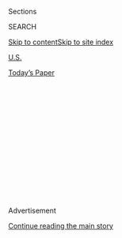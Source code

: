 <div id="app">

<div>

<div>

<div>

<div class="NYTAppHideMasthead css-1q2w90k e1suatyy0">

<div class="section css-ui9rw0 e1suatyy2">

<div class="css-eph4ug er09x8g0">

<div class="css-6n7j50">

</div>

<span class="css-1dv1kvn">Sections</span>

<div class="css-10488qs">

<span class="css-1dv1kvn">SEARCH</span>

</div>

[Skip to content](#site-content)[Skip to site
index](#site-index)

</div>

<div id="masthead-section-label" class="css-1wr3we4 eaxe0e00">

[U.S.](https://www.nytimes3xbfgragh.onion/section/us)

</div>

<div class="css-10698na e1huz5gh0">

</div>

</div>

<div id="masthead-bar-one" class="section hasLinks css-15hmgas e1csuq9d3">

<div class="css-uqyvli e1csuq9d0">

</div>

<div class="css-1uqjmks e1csuq9d1">

</div>

<div class="css-9e9ivx">

[](https://myaccount.nytimes3xbfgragh.onion/auth/login?response_type=cookie&client_id=vi)

</div>

<div class="css-1bvtpon e1csuq9d2">

[Today’s
Paper](https://www.nytimes3xbfgragh.onion/section/todayspaper)

</div>

</div>

</div>

</div>

<div data-aria-hidden="false">

<div id="site-content" data-role="main">

<div>

<div class="css-1aor85t" style="opacity:0.000000001;z-index:-1;visibility:hidden">

<div class="css-1hqnpie">

<div class="css-epjblv">

<span class="css-17xtcya">[U.S.](/section/us)</span><span class="css-x15j1o">|</span><span class="css-fwqvlz">Isaias
Live Updates: Storm Grazes Florida and Takes Aim at the
Carolinas</span>

</div>

<div class="css-k008qs">

<div class="css-1iwv8en">

<span class="css-18z7m18"></span>

<div>

</div>

</div>

<span class="css-1n6z4y">https://nyti.ms/2DeHuld</span>

<div class="css-1705lsu">

<div class="css-4xjgmj">

<div class="css-4skfbu" data-role="toolbar" data-aria-label="Social Media Share buttons, Save button, and Comments Panel with current comment count" data-testid="share-tools">

  - 
  - 
  - 
  - 
    
    <div class="css-6n7j50">
    
    </div>

  - 

</div>

</div>

</div>

</div>

</div>

</div>

<div id="NYT_TOP_BANNER_REGION" class="css-13pd83m">

</div>

<div id="top-wrapper" class="css-1sy8kpn">

<div id="top-slug" class="css-l9onyx">

Advertisement

</div>

[Continue reading the main
story](#after-top)

<div class="ad top-wrapper" style="text-align:center;height:100%;display:block;min-height:250px">

<div id="top" class="place-ad" data-position="top" data-size-key="top">

</div>

</div>

<div id="after-top">

</div>

</div>

<div id="sponsor-wrapper" class="css-1hyfx7x">

<div id="sponsor-slug" class="css-19vbshk">

Supported by

</div>

[Continue reading the main
story](#after-sponsor)

<div id="sponsor" class="ad sponsor-wrapper" style="text-align:center;height:100%;display:block">

</div>

<div id="after-sponsor">

</div>

</div>

<div class="css-14oxmzc edomiq20">

<div class="css-40v4b6">

<span class="css-sgss5">LIVE UPDATES</span>

</div>

<span>Updated </span>

<div class="css-ki347z">

<span class="css-1656jku">Aug. 2, 2020, 11:05 p.m.
ET</span><span class="css-xwx5dt"></span>

</div>

<span class="css-1dv1kvn" data-aria-live="polite">Aug. 2, 2020, 11:05
p.m.
ET</span>

</div>

<div class="css-1vkm6nb ehdk2mb0">

# Isaias Live Updates: Storm Grazes Florida and Takes Aim at the Carolinas

</div>

Storm watches have been extended as far north as New England. The storm
is on a track to reach land on Monday, with heavy rain and the potential
for damaging floods.

<div class="css-192lewg e1oheyly0">

Right Now

Tropical Storm Isaias is 50 miles off the Florida coast near Cape
Canaveral.

</div>

<div class="section meteredContent css-1r7ky0e" name="articleBody" itemprop="articleBody">

<div class="css-19qgada">

### Here’s what you need to know:

  - [Tropical Storm Isaias scrapes the Florida coast.](#link-6002fe80)
  - [Astronauts splash down in the Gulf, avoiding the
    storm.](#link-301f2153)
  - [In South Carolina, “it’s a wait and see game.”](#link-17739c9a)
  - [Is a face mask much use in a tropical storm? Not if it gets
    wet.](#link-e77dd06)
  - [The storm is expected to soak the East Coast with potentially
    flooding rain.](#link-6f11f4a6)
  - [Florida is going through a summer of dread.](#link-3c28a89f)
  - [The battered Bahamas begins to take stock after a fresh
    pummeling.](#link-2d06f1e8)

</div>

![<span class="css-16f3y1r e13ogyst0">Swimmers on the beaches in South
Florida experienced dangerous surf brought on by Tropical Storm Isaias
on
Sunday.</span><span class="css-cch8ym"><span class="css-1dv1kvn">Credit</span><span class="css-cnj6d5 e1z0qqy90" itemprop="copyrightHolder"><span class="css-1ly73wi e1tej78p0">Credit...</span><span>Saul
Martinez for The New York
Times</span></span></span>](https://static01.graylady3jvrrxbe.onion/images/2020/08/02/us/02isaias-briefing-lead2/02isaias-briefing-lead2-videoSixteenByNine3000.jpg)

<div class="css-1fanzo5 StoryBodyCompanionColumn">

<div class="css-53u6y8">

## 

<div id="link-6002fe80" class="css-105iojl">

</div>

<div>

<span height="1"></span>

</div>

Tropical Storm Isaias scrapes the Florida coast.

Floridians along the state’s Atlantic coast hunkered down on Sunday as
Tropical Storm Isaias plowed northward just offshore, whipping the state
with high winds, rain and the threat of flash floods as it went.

At 11 p.m. Eastern time, the center of the storm was about 50 miles off
the Central Florida coast, near Cape Canaveral, and was moving
north-northwest at about nine miles an hour, according to the [National
Hurricane
Center](https://www.nhc.noaa.gov/text/refresh/MIATCPAT4+shtml/020856.shtml?).
It had strengthened slightly from earlier in the day, with sustained
winds of 70 m.p.h., only 4 m.p.h. below hurricane strength.

Isaias — (which is written Isaías in Spanish and pronounced
ees-ah-EE-ahs) — clobbered the Bahamas with hurricane conditions on
Saturday and early Sunday after hitting parts of Puerto Rico and the
Dominican Republic. It weakened to a tropical storm Saturday
evening.

</div>

</div>

<div class="css-1sngw6j">

[](https://www.nytimes3xbfgragh.onion/interactive/2020/07/31/us/hurricane-isaias-tracker-map.html)

<div class="css-1eoytci">

![](https://static01.graylady3jvrrxbe.onion/images/2020/07/31/us/hurricane-isaias-tracker-map-promo-1596209917104/hurricane-isaias-tracker-map-promo-1596209917104-articleLarge-v6.jpg)

</div>

<div class="css-1rha1bf">

## Hurricane Isaias Tracking Map

Follow the storm’s path as it approaches the Florida coast.

</div>

</div>

<div class="css-1fanzo5 StoryBodyCompanionColumn">

<div class="css-53u6y8">

Flooding from the storm’s heavy rains led to the death of at least one
person in Puerto Rico, the island’s Department of Public Safety said on
Saturday in a statement. A woman who had been missing since Thursday
drowned near Rincón, in the northwest portion of the island.

</div>

</div>

<div class="css-1fanzo5 StoryBodyCompanionColumn">

<div class="css-53u6y8">

The center of the storm skirted the coast of Florida on Sunday without
making landfall, and the southern part of the coast was left largely
unscathed, aside from scattered power outages. Only about 200 people in
Palm Beach County stayed at public shelters, out of a population of
[almost 1.5
million](https://slack-redir.net/link?url=https%3A%2F%2Fdiscover.pbcgov.org%2Fpages%2Fpbc_facts.aspx),
according to Bill Johnson, the county director of emergency management.

“We are blessed that Hurricane Isaías spared us of significant damage,”
Mr. Johnson said at a news conference Sunday. “I am pleased that this
was more of an exercise than a real event — something we should all be
grateful of.”

Forecasters said the storm would track northward and could fluctuate a
bit in strength before coming ashore in the Carolinas on Monday.
Hurricane watches were posted from South Santee River, S.C., north to
Surf City, N.C., and tropical storm watches are posted all the way to
Rhode Island. Forecasters said the storm had the potential to spawn
tornadoes in the Carolinas on Monday.

Complicating the emergency response to the storm, reported coronavirus
cases continue to rise sharply in Florida, Georgia and the Carolinas,
and health officials have warned that their health care systems could be
strained beyond capacity with the influx of new patients. The situation
would worsen if the storm knocks out power across wide areas or forces
evacuations of hospitals and nursing homes.

</div>

</div>

<div class="css-1fanzo5 StoryBodyCompanionColumn">

<div class="css-53u6y8">

## 

<div id="link-301f2153" class="css-105iojl">

</div>

<div>

<span height="1"></span>

</div>

Astronauts splash down in the Gulf, avoiding the storm.

</div>

</div>

![<span class="css-16f3y1r e13ogyst0">The capsule parachuted the NASA
astronauts Robert L. Behnken and Douglas G. Hurley back to Earth,
landing in the Gulf of Mexico, off the coast of Pensacola,
Fla.</span><span class="css-cch8ym"><span class="css-1dv1kvn">Credit</span><span class="css-cnj6d5 e1z0qqy90" itemprop="copyrightHolder"><span class="css-1ly73wi e1tej78p0">Credit...</span><span>NASA
TV, via Associated
Press</span></span></span>](https://static01.graylady3jvrrxbe.onion/images/2020/08/02/video/02vid-spacex-splash/02vid-spacex-splash-videoSixteenByNineJumbo1600.jpg)

<div class="css-1fanzo5 StoryBodyCompanionColumn">

<div class="css-53u6y8">

Two long-haul travelers taking a red-eye flight from the International
Space Station arrived in the Gulf of Mexico off the Florida panhandle on
Sunday, working their way around Isaias’ rough weather.

Robert L. Behnken and Douglas G. Hurley, the astronauts who blasted off
to the space station in May in the Crew Dragon capsule built and
operated by SpaceX, the rocket company started by Elon Musk, pushed off
from the orbiting outpost on Saturday night.

Suspended under four giant billowing orange-and-white parachutes, the
Crew Dragon settled into calm waters near Pensacola, Fla. at a gentle
pace of 15 miles per hour on Sunday afternoon. Two small SpaceX boats
arrived quickly to begin the operation to prepare the capsule to be
pulled out by the main recovery ship, where crews will tend to the
spacecraft’s passengers.

It was the first water landing by NASA since 1975, when the agency’s
crews were still flying in the Apollo modules used for the historic
American moon missions.

NASA and SpaceX selected seven potential sites in the Atlantic Ocean and
Gulf of Mexico where the capsule and its passengers could splash down.
But the track of Isaias ruled out the three in the Atlantic, so they
chose the site near Pensacola.

At the splashdown site, winds must be less than 10 miles an hour, and
there are additional constraints on waves and rain. In addition,
helicopters that take part in the recovery of the capsule must be able
to fly and land safely.

</div>

</div>

<div>

</div>

<div class="css-1fanzo5 StoryBodyCompanionColumn">

<div class="css-53u6y8">

## 

<div id="link-17739c9a" class="css-105iojl">

</div>

<div>

<span height="1"></span>

</div>

In South Carolina, “it’s a wait and see game.”

</div>

</div>

<div class="css-79elbk" data-testid="photoviewer-wrapper">

<div class="css-z3e15g" data-testid="photoviewer-wrapper-hidden">

</div>

<div class="css-1a48zt4 ehw59r15" data-testid="photoviewer-children">

![<span class="css-16f3y1r e13ogyst0" data-aria-hidden="true">King
Street in Charleston. The state’s tourist destinations are hoping
Tropical Storm Isaias will be less fearsome than
forecast.</span><span class="css-cnj6d5 e1z0qqy90" itemprop="copyrightHolder"><span class="css-1ly73wi e1tej78p0">Credit...</span><span>Hunter
McRae for The New York
Times</span></span>](https://static01.graylady3jvrrxbe.onion/images/2020/08/02/us/02isaias-briefing-SC/merlin_174752202_1982508d-a7bd-42ff-b9bd-3dc5246eeef9-articleLarge.jpg?quality=75&auto=webp&disable=upscale)

</div>

</div>

<div class="css-1fanzo5 StoryBodyCompanionColumn">

<div class="css-53u6y8">

South Carolina’s popular tourist destinations had their fingers crossed
on Sunday, hoping the storm would continue to be less fearsome than
forecast, as it has so far in Florida.

The [National Weather Service is
predicting](https://www.facebookcorewwwi.onion/NWSCharlestonSC) storm
surges of 2 to 4 feet, some flooding and perhaps a tornado in the
Charleston area Sunday night and Monday as the storm moves north
offshore, toward an expected landfall farther up the coast. City
officials have opened four elevated garages where residents can[park
free](https://charleston-sc.maps.arcgis.com/apps/MapSeries/index.html?appid=61d5ee562990480f922de9695872cd19)
in case of flooding.

Some business owners are worried that a one-two punch of the virus and a
powerful storm could push their establishments over the edge. The[Two
Meeting Street Inn](https://www.twomeetingstreetinn.com/), a waterfront
bed and breakfast in Charleston, was shut down in March over virus
concerns and hoped to reopen Aug. 15, but may now have to wait until
September.

“It’s been devastating for us,” said Julie Spell Roberts, whose family
has owned the inn since 1946. “Our biggest season is March, April and
May. Pretty much that’s when the money is made to keep you afloat for
the rest of the year.”

Extreme weather is a threat the family has experience with. Ms. Spell
Roberts’ mother remained at the inn during Hurricane Hugo, a
[Category 4](https://www.weather.gov/chs/Hugo-30thAnniversary) storm
that ravaged the city in 1989.

</div>

</div>

<div class="css-1fanzo5 StoryBodyCompanionColumn">

<div class="css-53u6y8">

To prepare, the family has taken the furniture off the porch and cleared
the property of anything that might smash a wall or window. “What we
have learned over time is that you’re foolish if you don’t think that
Mother Nature is a formidable foe, because she is,” Ms. Spell Roberts
said.

Farther north, Myrtle Beach is preparing for a “lower to moderate
threat” to arrive Monday night, said Steve Pfaff, a National Weather
Service meteorologist, with sustained winds around 50 to 60 miles an
hour and gusts up to 70. Four to six inches of rain could lead to flash
flooding in places with drainage problems, and some areas may get more.

For businesses away from the shoreline, “it’s a wait and see game,” said
Jay Slevin, general manager of Mellow Mushroom, a pizzeria a mile and a
half from the ocean in Myrtle Beach. “We’re not boarding anything up,”
he said.

## 

<div id="link-e77dd06" class="css-105iojl">

</div>

<div>

<span height="1"></span>

</div>

Is a face mask much use in a tropical storm? Not if it gets
wet.

</div>

</div>

<div class="css-79elbk" data-testid="photoviewer-wrapper">

<div class="css-z3e15g" data-testid="photoviewer-wrapper-hidden">

</div>

<div class="css-1a48zt4 ehw59r15" data-testid="photoviewer-children">

<div class="css-1xdhyk6 erfvjey0">

<span class="css-1ly73wi e1tej78p0">Image</span>

<div class="css-zjzyr8">

<div data-testid="lazyimage-container" style="height:257.77777777777777px">

</div>

</div>

</div>

<span class="css-16f3y1r e13ogyst0" data-aria-hidden="true">People
walking to Juno Beach, Fla., on Sunday wore face masks despite the rainy
conditions. </span><span class="css-cnj6d5 e1z0qqy90" itemprop="copyrightHolder"><span class="css-1ly73wi e1tej78p0">Credit...</span><span>Saul
Martinez for The New York Times</span></span>

</div>

</div>

<div class="css-1fanzo5 StoryBodyCompanionColumn">

<div class="css-53u6y8">

In recent weeks as the coronavirus has been resurgent in many parts of
the country, experts and politicians alike have implored people to
protect themselves and others by always wearing a face mask in public.

Does that apply when you have to be out in the gusting wind and driving
rain? Our health columnist Tara Parker-Pope says probably not: Face
masks [aren’t as
effective](https://www.nursingtimes.net/clinical-archive/infection-control/the-effectiveness-of-surgical-face-masks-what-the-literature-shows-30-09-2003/)
when they are wet.

For one thing, it’s much harder to breathe through a wet mask than a dry
one, Ms. Parker-Pope notes. And on top of that, a moist or wet mask
doesn’t filter as well as a dry mask. The Centers for Disease Control
and Prevention, which recommends mask-wearing in general, says they
[should not be worn when doing things that may get the mask
wet.](https://www.cdc.gov/coronavirus/2019-ncov/prevent-getting-sick/cloth-face-cover-guidance.html)

</div>

</div>

<div class="css-1fanzo5 StoryBodyCompanionColumn">

<div class="css-53u6y8">

It doesn’t take a tropical storm to drench a mask, of course. They can
become soaked with condensation from your breath or sweat from your
face, and some people think of wetting them deliberately to cool off in
hot weather. But the harm done is the same, wherever the moisture comes
from.

A paper surgical mask that gets soaked should probably be discarded, Ms.
Parker-Pope advises, but a cloth mask can be washed, dried and re-used.

If rain is coming down in buckets, social distancing is not likely to be
a problem, and any viral particles exhaled by an infected person
probably would be quickly diluted by gusting wind and rain. So there is
little need to wear a mask out in a rainstorm, Ms. Parker-Pope notes:
“In fact, you should take it off and keep it dry, so if you need to
duck into a store to wait out the storm, you have a dry mask to wear
indoors.”

## 

<div id="link-6f11f4a6" class="css-105iojl">

</div>

<div>

<span height="1"></span>

</div>

The storm is expected to soak the East Coast with potentially flooding
rain.

</div>

</div>

<div class="css-79elbk" data-testid="photoviewer-wrapper">

<div class="css-z3e15g" data-testid="photoviewer-wrapper-hidden">

</div>

<div class="css-1a48zt4 ehw59r15" data-testid="photoviewer-children">

<div class="css-1xdhyk6 erfvjey0">

<span class="css-1ly73wi e1tej78p0">Image</span>

<div class="css-zjzyr8">

<div data-testid="lazyimage-container" style="height:264.22222222222223px">

</div>

</div>

</div>

<span class="css-16f3y1r e13ogyst0" data-aria-hidden="true">Patrons of
the Bogue Inlet Pier in Emerald Isle, N.C., walk past a red flag
signaling hazardous swimming conditions on Sunday. Heavy rains from
Tropical Storm Isaias are expected in the state early in the
week.</span><span class="css-cnj6d5 e1z0qqy90" itemprop="copyrightHolder"><span class="css-1ly73wi e1tej78p0">Credit...</span><span>Julia
Wall/The News & Observer, via Associated Press</span></span>

</div>

</div>

<div class="css-1fanzo5 StoryBodyCompanionColumn">

<div class="css-53u6y8">

While Isaias’ gusting winds remain capable of significant damage, its
heavy rains may be the biggest punch the storm packs. Much of the East
Coast of the United States will get a soaking, forecasters say.

With 3 to 6 inches expected across the eastern Carolinas and Virginia
and isolated areas getting up to 8 inches, significant flash floods and
urban flooding is can be expected through the middle of the week, and
widespread minor to moderate river flooding is possible in the region.

Southeastern New York and New England can expect almost as much rain
when the storm reaches there Tuesday and Wednesday, while northeast
Florida and coastal Georgia are likely to get 1 to 3 inches before
Isaias moves away north, forecasters said.

</div>

</div>

<div class="css-1fanzo5 StoryBodyCompanionColumn">

<div class="css-53u6y8">

Residents of inland North Carolina communities that have been swamped
before by river flooding are eyeing the storm’s approach cautiously, and
[flash flood warnings are already in
effect](https://alerts.weather.gov/cap/wwacapget.php?x=NC125F5DA2F1C4.HurricaneLocalStatement.125F5DA42AA8NC.ILMHLSILM.3d2f501b896f05f00166a758bf00288a)
in some areas. Gov. Roy Cooper declared a state of emergency on Friday.

“With the right protection and sheltering, we can keep people safe from
the storm while at the same time trying to avoid making the pandemic
worse,” Mr. Cooper said on Twitter. “A hurricane during a pandemic is
double trouble. But the state has been carefully preparing for this
scenario.”

A number of inland counties in North Carolina have been hit twice in
recent years by river flooding — [by Hurricane Matthew in 2016 and
Hurricane Florence
in 2018](https://www.nytimes3xbfgragh.onion/2018/09/18/us/north-carolina-hurricanes-storms-history.html).

Justin Harrington, a manager of a Big Blue hardware store in inland
Kinston, N.C., said customers had started stocking up on generators,
flashlights and gas cans. So far, the store is planning to stay open,
“as long as it’s not as bad as past storms.”

## 

<div id="link-3c28a89f" class="css-105iojl">

</div>

<div>

<span height="1"></span>

</div>

Florida is going through a summer of
dread.

</div>

</div>

<div class="css-79elbk" data-testid="photoviewer-wrapper">

<div class="css-z3e15g" data-testid="photoviewer-wrapper-hidden">

</div>

<div class="css-1a48zt4 ehw59r15" data-testid="photoviewer-children">

<div class="css-1xdhyk6 erfvjey0">

<span class="css-1ly73wi e1tej78p0">Image</span>

<div class="css-zjzyr8">

<div data-testid="lazyimage-container" style="height:257.77777777777777px">

</div>

</div>

</div>

<span class="css-16f3y1r e13ogyst0" data-aria-hidden="true">Utility
crews worked on power lines in Palm Beach, Fla., on Sunday that were
damaged by Tropical Storm
Isaias.</span><span class="css-cnj6d5 e1z0qqy90" itemprop="copyrightHolder"><span class="css-1ly73wi e1tej78p0">Credit...</span><span>Saul
Martinez for The New York Times</span></span>

</div>

</div>

<div class="css-1fanzo5 StoryBodyCompanionColumn">

<div class="css-53u6y8">

Summer in Florida, with its routine thunderstorms, sweaty nights and
unforgiving mosquitoes, is not for the faint of heart. But the summer of
2020 is proving especially despairing, [Patricia Mazzei, our Miami
bureau chief,
writes](https://www.nytimes3xbfgragh.onion/2020/08/02/us/florida-hurricane-isaias-coronavirus.html).

A public health crisis. An economic calamity, with more than a million
[Floridians out of
work](https://www.nytimes3xbfgragh.onion/2020/04/23/us/florida-coronavirus-unemployment.html)
and an unemployment payment system that was one of the slowest in the
country. And now an early debut of hurricane season, to remind Florida
that the inevitable convergence of the pandemic and the weather is
likely to play out again, and perhaps much more seriously than this
relatively mild storm, before this nightmare season ends.

</div>

</div>

<div class="css-1fanzo5 StoryBodyCompanionColumn">

<div class="css-53u6y8">

It should be too early to worry much about storms in Florida, Ms. Mazzei
writes, but this annus horribilis would not have it any other way.

“It’s just kind of been the way 2020’s gone so far,” said Howard Tipton,
the administrator for St. Lucie County, on Florida’s Treasure Coast.
“But we roll with it, right? We don’t get to determine the cards that
we’re dealt.”

Kevin Cho, 31, a Florida National Guard captain and a nurse practitioner
who treats Covid-19 patients in the intensive care units of several
Miami public hospitals, said the approach of the storm was “really
stretching our limits.”

Many poor people contracting the disease “are losing their jobs, and now
they’re faced with a hurricane,” he added. “How could they prepare for a
hurricane when they have been exhausted of every resource they have?
This hurricane is only going to make things worse.”

</div>

</div>

<div>

</div>

<div class="css-1fanzo5 StoryBodyCompanionColumn">

<div class="css-53u6y8">

## 

<div id="link-2d06f1e8" class="css-105iojl">

</div>

<div>

<span height="1"></span>

</div>

The battered Bahamas begins to take stock after a fresh
pummeling.

</div>

</div>

<div class="css-79elbk" data-testid="photoviewer-wrapper">

<div class="css-z3e15g" data-testid="photoviewer-wrapper-hidden">

</div>

<div class="css-1a48zt4 ehw59r15" data-testid="photoviewer-children">

<div class="css-1xdhyk6 erfvjey0">

<span class="css-1ly73wi e1tej78p0">Image</span>

<div class="css-zjzyr8">

<div data-testid="lazyimage-container" style="height:257.77777777777777px">

</div>

</div>

</div>

<span class="css-16f3y1r e13ogyst0" data-aria-hidden="true">Residents
covered a window with plywood in preparation for the arrival of
Hurricane Isaias in the Bahamas on Friday. The storm’s heavy rains may
be the biggest punch the storm
packs.</span><span class="css-cnj6d5 e1z0qqy90" itemprop="copyrightHolder"><span class="css-1ly73wi e1tej78p0">Credit...</span><span>Tim
Aylen/Associated Press</span></span>

</div>

</div>

<div class="css-1fanzo5 StoryBodyCompanionColumn">

<div class="css-53u6y8">

Isaias blew away from the Bahamas on Sunday after pummeling the
low-lying islands with heavy rain and high winds for most of the
weekend. The storm left parts of Grand Bahama drenched with more than a
foot of rain, and other islands in the archipelago were suffering from
minor flooding and downed trees and power lines.

</div>

</div>

<div class="css-1fanzo5 StoryBodyCompanionColumn">

<div class="css-53u6y8">

No storm-related deaths have been reported in the country, where
memories are still raw from Hurricane Dorian, which ravaged Abaco and
Grand Bahama last year and left at least 74 people dead. Many residents
of the islands are still living in tents or in unrepaired houses that
were damaged during Dorian. According to a report in May by the
International Organization for Migration, the islands also lack an
adequate supply of hurricane shelters.

The coronavirus pandemic has made rebuilding more difficult, and
weakened the country’s tourism-dependent economy, leaving the Bahamas
particularly vulnerable this hurricane season.

The country locked down in March after recording its first few
coronavirus infections, and it seemed to have the outbreak under
control, with just 104 cases by July 1, when it reopened for
international travel. Soon after that, though, cases began to surge,
with Grand Bahama emerging as a hot spot. The island was in the midst of
a new two-week lockdown when tropical storm warnings were posted on
Thursday.

The prime minister, Hubert Minnis, temporarily relaxed the restrictions
to allow residents to prepare, but fear of the virus remained a
significant obstacle. Some people were hesitant to venture out for
supplies, and many were afraid to seek refuge in shelters where there
was no clear pan for social distancing.

## 

<div id="link-2331a719" class="css-105iojl">

</div>

<div>

<span height="1"></span>

</div>

Another storm may lurk behind Isaias, but on a less dangerous track.

Forecasters at the National Hurricane Center are tracking another
potential tropical cyclone that could develop in the western Atlantic in
the next five days.

But so far, they say, the odds of it becoming even a tropical
depression, with sustained winds up to 38 miles an hour, are only 60
percent. And its path would probably be well west and north of the major
islands of the Caribbean and the Bahamas, far from the continental
shore.

It would have to strengthen further still, to sustained winds of 39
m.p.h. or greater, to qualify as a named storm. Right now, it’s just
“Disturbance 1” — the only other system on the center’s Atlantic map
besides Isaias.

Reporting was contributed by Nicholas Bogel-Burroughs, Kenneth Chang,
Melina Delkic, Rebecca Halleck, Patrick J. Lyons, Patricia Mazzei,
Giulia McDonnell Nieto del Rio, Christina Morales, Aimee Ortiz, Tara
Parker-Pope, Michael Roston, Rachel Knowles Scott, Lucy Tompkins and
Will Wright.

</div>

</div>

<div>

</div>

</div>

<div>

</div>

<div>

</div>

<div>

</div>

<div>

<div id="bottom-wrapper" class="css-1ede5it">

<div id="bottom-slug" class="css-l9onyx">

Advertisement

</div>

[Continue reading the main
story](#after-bottom)

<div id="bottom" class="ad bottom-wrapper" style="text-align:center;height:100%;display:block;min-height:90px">

</div>

<div id="after-bottom">

</div>

</div>

</div>

</div>

</div>

## Site Index

<div>

</div>

## Site Information Navigation

  - [© <span>2020</span> <span>The New York Times
    Company</span>](https://help.nytimes3xbfgragh.onion/hc/en-us/articles/115014792127-Copyright-notice)

<!-- end list -->

  - [NYTCo](https://www.nytco.com/)
  - [Contact
    Us](https://help.nytimes3xbfgragh.onion/hc/en-us/articles/115015385887-Contact-Us)
  - [Work with us](https://www.nytco.com/careers/)
  - [Advertise](https://nytmediakit.com/)
  - [T Brand Studio](http://www.tbrandstudio.com/)
  - [Your Ad
    Choices](https://www.nytimes3xbfgragh.onion/privacy/cookie-policy#how-do-i-manage-trackers)
  - [Privacy](https://www.nytimes3xbfgragh.onion/privacy)
  - [Terms of
    Service](https://help.nytimes3xbfgragh.onion/hc/en-us/articles/115014893428-Terms-of-service)
  - [Terms of
    Sale](https://help.nytimes3xbfgragh.onion/hc/en-us/articles/115014893968-Terms-of-sale)
  - [Site
    Map](https://spiderbites.nytimes3xbfgragh.onion)
  - [Help](https://help.nytimes3xbfgragh.onion/hc/en-us)
  - [Subscriptions](https://www.nytimes3xbfgragh.onion/subscription?campaignId=37WXW)

</div>

</div>

</div>

</div>
